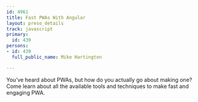 ```yaml
---
id: 4961
title: Fast PWAs With Angular
layout: preso_details
track: javascript
primary:
  id: 439
persons:
- id: 439
  full_public_name: Mike Hartington

---
```

You’ve heard about PWAs, but how do you actually go about making one? Come learn about all the available tools and techniques to make fast and engaging PWA.